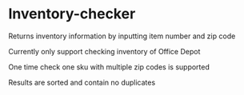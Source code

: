 # Inventory-checker
Returns inventory information by inputting item number and zip code

Currently only support checking inventory of Office Depot

One time check one sku with multiple zip codes is supported

Results are sorted and contain no duplicates
